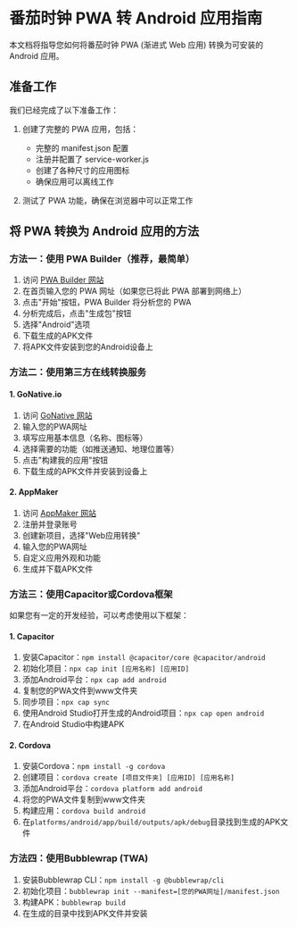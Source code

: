# 番茄时钟 PWA 转 Android 应用指南

本文档将指导您如何将番茄时钟 PWA (渐进式 Web 应用) 转换为可安装的 Android 应用。

## 准备工作

我们已经完成了以下准备工作：

1. 创建了完整的 PWA 应用，包括：
   - 完整的 manifest.json 配置
   - 注册并配置了 service-worker.js
   - 创建了各种尺寸的应用图标
   - 确保应用可以离线工作

2. 测试了 PWA 功能，确保在浏览器中可以正常工作

## 将 PWA 转换为 Android 应用的方法

### 方法一：使用 PWA Builder（推荐，最简单）

1. 访问 [PWA Builder 网站](https://www.pwabuilder.com/)
2. 在首页输入您的 PWA 网址（如果您已将此 PWA 部署到网络上）
3. 点击"开始"按钮，PWA Builder 将分析您的 PWA
4. 分析完成后，点击"生成包"按钮
5. 选择"Android"选项
6. 下载生成的APK文件
7. 将APK文件安装到您的Android设备上

### 方法二：使用第三方在线转换服务

#### 1. GoNative.io

1. 访问 [GoNative 网站](https://gonative.io/)
2. 输入您的PWA网址
3. 填写应用基本信息（名称、图标等）
4. 选择需要的功能（如推送通知、地理位置等）
5. 点击"构建我的应用"按钮
6. 下载生成的APK文件并安装到设备上

#### 2. AppMaker

1. 访问 [AppMaker 网站](https://appmaker.xyz/)
2. 注册并登录账号
3. 创建新项目，选择"Web应用转换"
4. 输入您的PWA网址
5. 自定义应用外观和功能
6. 生成并下载APK文件

### 方法三：使用Capacitor或Cordova框架

如果您有一定的开发经验，可以考虑使用以下框架：

#### 1. Capacitor

1. 安装Capacitor：`npm install @capacitor/core @capacitor/android`
2. 初始化项目：`npx cap init [应用名称] [应用ID]`
3. 添加Android平台：`npx cap add android`
4. 复制您的PWA文件到www文件夹
5. 同步项目：`npx cap sync`
6. 使用Android Studio打开生成的Android项目：`npx cap open android`
7. 在Android Studio中构建APK

#### 2. Cordova

1. 安装Cordova：`npm install -g cordova`
2. 创建项目：`cordova create [项目文件夹] [应用ID] [应用名称]`
3. 添加Android平台：`cordova platform add android`
4. 将您的PWA文件复制到www文件夹
5. 构建应用：`cordova build android`
6. 在`platforms/android/app/build/outputs/apk/debug`目录找到生成的APK文件

### 方法四：使用Bubblewrap (TWA)

1. 安装Bubblewrap CLI：`npm install -g @bubblewrap/cli`
2. 初始化项目：`bubblewrap init --manifest=[您的PWA网址]/manifest.json`
3. 构建APK：`bubblewrap build`
4. 在生成的目录中找到APK文件并安装